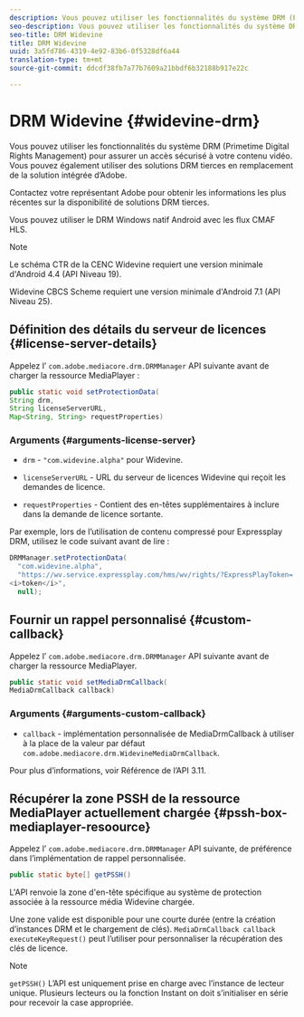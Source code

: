 ```yaml
---
description: Vous pouvez utiliser les fonctionnalités du système DRM (Primetime Digital Rights Management) pour assurer un accès sécurisé à votre contenu vidéo. Vous pouvez également utiliser des solutions DRM tierces en remplacement de la solution intégrée d’Adobe.
seo-description: Vous pouvez utiliser les fonctionnalités du système DRM (Primetime Digital Rights Management) pour assurer un accès sécurisé à votre contenu vidéo. Vous pouvez également utiliser des solutions DRM tierces en remplacement de la solution intégrée d’Adobe.
seo-title: DRM Widevine
title: DRM Widevine
uuid: 3a5fd786-4319-4e92-83b6-0f5328df6a44
translation-type: tm+mt
source-git-commit: ddcdf38fb7a77b7609a21bbdf6b32188b917e22c

---
```



# DRM Widevine {#widevine-drm}

Vous pouvez utiliser les fonctionnalités du système DRM (Primetime Digital Rights Management) pour assurer un accès sécurisé à votre contenu vidéo. Vous pouvez également utiliser des solutions DRM tierces en remplacement de la solution intégrée d’Adobe.

Contactez votre représentant Adobe pour obtenir les informations les plus récentes sur la disponibilité de solutions DRM tierces.

<!--<a id="section_1385440013EF4A9AA45B6AC98919E662"></a>-->

Vous pouvez utiliser le DRM Windows natif Android avec les flux CMAF HLS.

>[!NOTE]
>
> Le schéma CTR de la CENC Widevine requiert une version minimale d&#39;Android 4.4 (API Niveau 19).
>
> Widevine CBCS Scheme requiert une version minimale d&#39;Android 7.1 (API Niveau 25).

## Définition des détails du serveur de licences {#license-server-details}

Appelez l’ `com.adobe.mediacore.drm.DRMManager` API suivante avant de charger la ressource MediaPlayer :

```java
public static void setProtectionData(
String drm,
String licenseServerURL,
Map<String, String> requestProperties)
```

### Arguments {#arguments-license-server}

* `drm` - `"com.widevine.alpha"` pour Widevine.

* `licenseServerURL` - URL du serveur de licences Widevine qui reçoit les demandes de licence.

* `requestProperties` - Contient des en-têtes supplémentaires à inclure dans la demande de licence sortante.

Par exemple, lors de l’utilisation de contenu compressé pour Expressplay DRM, utilisez le code suivant avant de lire :

```java
DRMManager.setProtectionData(
  "com.widevine.alpha",  
  "https://wv.service.expressplay.com/hms/wv/rights/?ExpressPlayToken= 
<i>token</i>",  
  null);
```

## Fournir un rappel personnalisé {#custom-callback}

Appelez l’ `com.adobe.mediacore.drm.DRMManager` API suivante avant de charger la ressource MediaPlayer.

```java
public static void setMediaDrmCallback(
MediaDrmCallback callback)
```

### Arguments {#arguments-custom-callback}

* `callback` - implémentation personnalisée de MediaDrmCallback à utiliser à la place de la valeur par défaut `com.adobe.mediacore.drm.WidevineMediaDrmCallback`.

Pour plus d’informations, voir Référence de l’API 3.11.

## Récupérer la zone PSSH de la ressource MediaPlayer actuellement chargée {#pssh-box-mediaplayer-resoource}

Appelez l’ `com.adobe.mediacore.drm.DRMManager` API suivante, de préférence dans l’implémentation de rappel personnalisée.

```java
public static byte[] getPSSH()
```

L&#39;API renvoie la zone d&#39;en-tête spécifique au système de protection associée à la ressource média Widevine chargée.

Une zone valide est disponible pour une courte durée (entre la création d’instances DRM et le chargement de clés). `MediaDrmCallback callback executeKeyRequest()` peut l’utiliser pour personnaliser la récupération des clés de licence.

>[!NOTE]
>
> `getPSSH()` L’API est uniquement prise en charge avec l’instance de lecteur unique. Plusieurs lecteurs ou la fonction Instant on doit s’initialiser en série pour recevoir la case appropriée.
